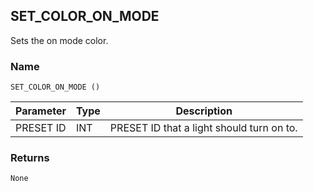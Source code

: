 ## SET\_COLOR\_ON\_MODE

Sets the on mode color.


### Name

`SET_COLOR_ON_MODE ()`


| Parameter | Type | Description                                |
| --------- | ---- | ------------------------------------------ |
| PRESET ID | INT  | PRESET  ID that a light should turn on to. |


### Returns

`None`